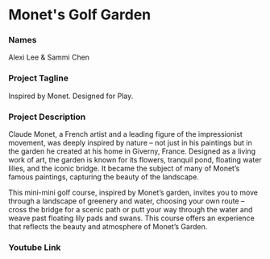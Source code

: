 # Monet's Golf Garden

### Names
Alexi Lee & Sammi Chen

### Project Tagline  
Inspired by Monet. Designed for Play.

### Project Description  
Claude Monet, a French artist and a leading figure of the impressionist movement, was deeply inspired by nature – not just in his paintings but in the garden he created at his home in Giverny, France. Designed as a living work of art, the garden is known for its flowers, tranquil pond, floating water lilies, and the iconic bridge. It became the subject of many of Monet’s famous paintings, capturing the beauty of the landscape.

This mini-mini golf course, inspired by Monet’s garden, invites you to move through a landscape of greenery and water, choosing your own route – cross the bridge for a scenic path or putt your way through the water and weave past floating lily pads and swans. This course offers an experience that reflects the beauty and atmosphere of Monet’s Garden.

### Youtube Link
